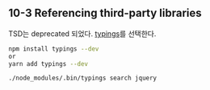 ## 10-3 Referencing third-party libraries

TSD는 deprecated 되었다. [typings](https://github.com/typings/typings)를 선택한다.
```sh
npm install typings --dev
or
yarn add typings --dev
```


```sh
./node_modules/.bin/typings search jquery
```
